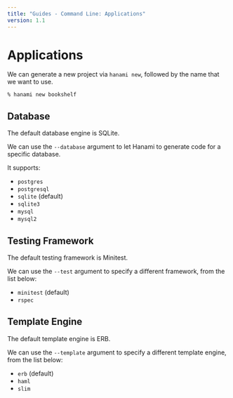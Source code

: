 ```yaml
---
title: "Guides - Command Line: Applications"
version: 1.1
---
```


# Applications

We can generate a new project via `hanami new`, followed by the name that we want to use.

```shell
% hanami new bookshelf
```

## Database

The default database engine is SQLite.

We can use the `--database` argument to let Hanami to generate code for a specific database.

It supports:

  * `postgres`
  * `postgresql`
  * `sqlite` (default)
  * `sqlite3`
  * `mysql`
  * `mysql2`

## Testing Framework

The default testing framework is Minitest.

We can use the `--test` argument to specify a different framework, from the list below:

  * `minitest` (default)
  * `rspec`

## Template Engine

The default template engine is ERB.

We can use the `--template` argument to specify a different template engine, from the list below:

  * `erb` (default)
  * `haml`
  * `slim`
